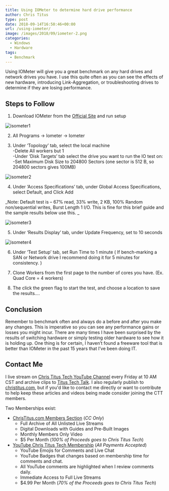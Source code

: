 ```yaml
---
title: Using IOMeter to determine hard drive performance
author: Chris Titus
type: post
date: 2018-09-14T16:50:46+00:00
url: /using-iometer/
image: /images/2018/09/iometer-2.png
categories:
  - Windows
  - Hardware
tags:
  - Benchmark
---
```

Using IOMeter will give you a great benchmark on any hard drives and network drives you have. I use this quite often as you can see the effects of new hardware, introducing Link-Aggregation, or troubleshooting drives to determine if they are losing performance.<!--more-->

## Steps to Follow

1) Download IOMeter from the [Official Site](http://www.iometer.org/doc/downloads.html) and run setup
  
![isometer1](/images/2018/09/isometer1.png)
  
2) All Programs -> Iometer -> Iometer

3) Under ‘Topology’ tab, select the local machine  
-Delete All workers but 1  
-Under ‘Disk Targets’ tab select the drive you want to run the IO test on:  
-Set Maximum Disk Size to 204800 Sectors (one sector is 512 B, so 204800 sectors gives 100MB)

![isometer2](/images/2018/09/isometer2.png)
  
4) Under ‘Access Specifications’ tab, under Global Access Specifications, select Default, and Click Add

_Note: Default test is – 67% read, 33% write, 2 KB, 100% Random non/sequential writes, Burst Length 1 I/O. This is fine for this brief guide and the sample results below use this. _

![isometer3](/images/2018/09/isometer3.png)

5) Under ‘Results Display’ tab, under Update Frequency, set to 10 seconds

![isometer4](/images/2018/09/iometer4.png)

6) Under ‘Test Setup’ tab, set Run Time to 1 minute ( If bench-marking a SAN or Network drive I recommend doing it for 5 minutes for consistency. )

7) Clone Workers from the first page to the number of cores you have. (Ex. Quad Core = 4 workers)

8) The click the green flag to start the test, and choose a location to save the results….

## Conclusion

Remember to benchmark often and always do a before and after you make any changes. This is imperative so you can see any performance gains or losses you might incur. There are many times I have been surprised by the results of switching hardware or simply testing older hardware to see how it is holding up. One thing is for certain, I haven&#8217;t found a freeware tool that is better than IOMeter in the past 15 years that I&#8217;ve been doing IT.

## Contact Me

I live stream on [Chris Titus Tech YouTube Channel][1] every Friday at 10 AM CST and archive clips to [Titus Tech Talk][2]. I also regularly publish to [christitus.com][3], but if you'd like to contact me directly or want to contribute to help keep these articles and videos being made consider joining the CTT members. 

Two Memberships exist:
- [ChrisTitus.com Members Section][4] (_CC Only_)
  - Full Archive of All Unlisted Live Streams
  - Digital Downloads with Guides and Pre-Built Images
  - Monthly Members Only Video
  - $5 Per Month (_100% of Proceeds goes to Chris Titus Tech_)
- [YouTube Chris Titus Tech Membership][5] (_All Payments Accepted_)
  - YouTube Emojis for Comments and Live Chat
  - YouTube Badges that changes based on membership time for comments and chat.
  - All YouTube comments are highlighted when I review comments daily. 
  - Immediate Access to Full Live Streams
  - $4.99 Per Month (_70% of the Proceeds goes to Chris Titus Tech_)

 [1]: https://www.youtube.com/c/ChrisTitusTech
 [2]: https://www.youtube.com/c/ChrisTitusTechStreams
 [3]: https://christitus.com/
 [4]: https://portal.christitus.com
 [5]: https://links.christitus.com/join